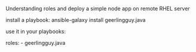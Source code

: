 Understanding roles and deploy a simple node app on remote RHEL server

install a playbook:
ansible-galaxy install geerlingguy.java

use it in your playbooks:

 roles:
          - geerlingguy.java

